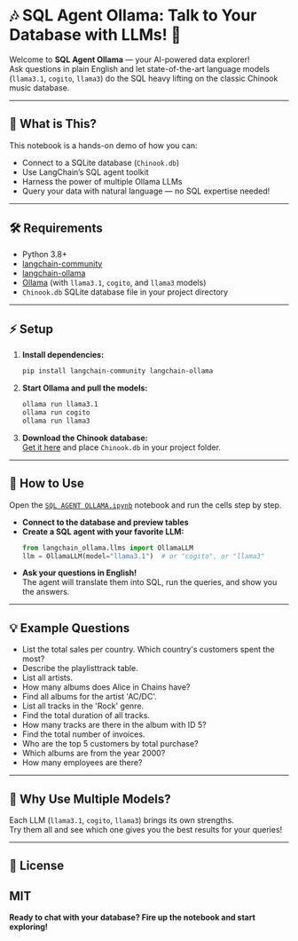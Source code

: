 # 🎶 SQL Agent Ollama: Talk to Your Database with LLMs! 🤖

Welcome to **SQL Agent Ollama** — your AI-powered data explorer!  
Ask questions in plain English and let state-of-the-art language models (`llama3.1`, `cogito`, `llama3`) do the SQL heavy lifting on the classic Chinook music database.

---

## 🚀 What is This?

This notebook is a hands-on demo of how you can:
- Connect to a SQLite database (`Chinook.db`)
- Use LangChain’s SQL agent toolkit
- Harness the power of multiple Ollama LLMs
- Query your data with natural language — no SQL expertise needed!

---

## 🛠️ Requirements

- Python 3.8+
- [langchain-community](https://pypi.org/project/langchain-community/)
- [langchain-ollama](https://pypi.org/project/langchain-ollama/)
- [Ollama](https://ollama.com/) (with `llama3.1`, `cogito`, and `llama3` models)
- `Chinook.db` SQLite database file in your project directory

---

## ⚡ Setup

1. **Install dependencies:**
    ```sh
    pip install langchain-community langchain-ollama
    ```

2. **Start Ollama and pull the models:**
    ```sh
    ollama run llama3.1
    ollama run cogito
    ollama run llama3
    ```

3. **Download the Chinook database:**  
   [Get it here](https://github.com/lerocha/chinook-database) and place `Chinook.db` in your project folder.

---

## 📝 How to Use

Open the [`SQL AGENT OLLAMA.ipynb`](c:\Users\ruchita.maaran\Downloads\SQL%20AGENT%20OLLAMA.ipynb) notebook and run the cells step by step.

- **Connect to the database and preview tables**
- **Create a SQL agent with your favorite LLM:**
    ```python
    from langchain_ollama.llms import OllamaLLM
    llm = OllamaLLM(model="llama3.1")  # or "cogito", or "llama3"
    ```
- **Ask your questions in English!**  
  The agent will translate them into SQL, run the queries, and show you the answers.

---

## 💡 Example Questions

- List the total sales per country. Which country's customers spent the most?
- Describe the playlisttrack table.
- List all artists.
- How many albums does Alice in Chains have?
- Find all albums for the artist 'AC/DC'.
- List all tracks in the 'Rock' genre.
- Find the total duration of all tracks.
- How many tracks are there in the album with ID 5?
- Find the total number of invoices.
- Who are the top 5 customers by total purchase?
- Which albums are from the year 2000?
- How many employees are there?

---

## 🌟 Why Use Multiple Models?

Each LLM (`llama3.1`, `cogito`, `llama3`) brings its own strengths.  
Try them all and see which one gives you the best results for your queries!

---

## 📜 License

MIT
---

**Ready to chat with your database? Fire up the notebook and start exploring!**
